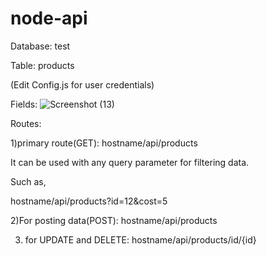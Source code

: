 # node-api

Database: test

Table: products

(Edit Config.js for user credentials)


Fields:
![Screenshot (13)](https://user-images.githubusercontent.com/72680240/166395538-afa5dca6-ba5e-45c2-b1e9-20890961d650.png)


Routes:


1)primary route(GET): hostname/api/products

It can be used with any query parameter for filtering data.

Such as,

hostname/api/products?id=12&cost=5



2)For posting data(POST): hostname/api/products



3) for UPDATE and DELETE: hostname/api/products/id/{id}
